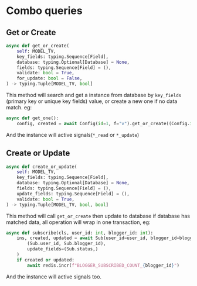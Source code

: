 # Combo queries

## Get or Create

```python
async def get_or_create(
    self: MODEL_TV,
    key_fields: typing.Sequence[Field],
    database: typing.Optional[Database] = None,
    fields: typing.Sequence[Field] = (),
    validate: bool = True,
    for_update: bool = False,
) -> typing.Tuple[MODEL_TV, bool]
```

This method will search and get a instance from database by `key_fields` (primary key or unique key fields) value, or create a new one if no data match. eg:
```python
async def get_one():
    config, created = await Config(id=1, f="v").get_or_create((Config.id,))
```
And the instance will active signals(`*_read` or `*_update`)

## Create or Update

```python
async def create_or_update(
    self: MODEL_TV,
    key_fields: typing.Sequence[Field],
    database: typing.Optional[Database] = None,
    fields: typing.Sequence[Field] = (),
    update_fields: typing.Sequence[Field] = (),
    validate: bool = True,
) -> typing.Tuple[MODEL_TV, bool, bool]
```

This method will call `get_or_create` then update to database if database has matched data, all operation will wrap in one transaction, eg:
```python
async def subscribe(cls, user_id: int, blogger_id: int):
    ins, created, updated = await Sub(user_id=user_id, blogger_id=blogger_id, status=Sub.Status.SUBSCRIBED).create_or_update(
        (Sub.user_id, Sub.blogger_id),
        update_fields=(Sub.status,)
    )
    if created or updated:
        await redis.incr(f"BLOGGER_SUBSCRIBED_COUNT_{blogger_id}")
```

And the instance will active signals too.
